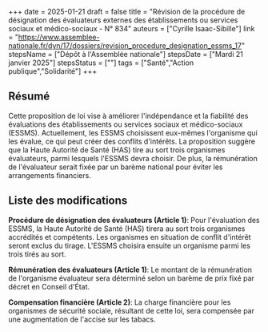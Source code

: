 +++
date = 2025-01-21
draft = false
title = "Révision de la procédure de désignation des évaluateurs externes des établissements ou services sociaux et médico-sociaux - N° 834"
auteurs = ["Cyrille Isaac-Sibille"]
link = "https://www.assemblee-nationale.fr/dyn/17/dossiers/revision_procedure_designation_essms_17"
stepsName = ["Dépôt à l'Assemblée nationale"]
stepsDate = ["Mardi 21 janvier 2025"]
stepsStatus = [""]
tags = ["Santé","Action publique","Solidarité"]
+++

## Résumé

Cette proposition de loi vise à améliorer l'indépendance et la fiabilité des évaluations des établissements ou services sociaux et médico-sociaux (ESSMS). Actuellement, les ESSMS choisissent eux-mêmes l'organisme qui les évalue, ce qui peut créer des conflits d'intérêts. La proposition suggère que la Haute Autorité de Santé (HAS) tire au sort trois organismes évaluateurs, parmi lesquels l'ESSMS devra choisir. De plus, la rémunération de l'évaluateur serait fixée par un barème national pour éviter les arrangements financiers.

## Liste des modifications

**Procédure de désignation des évaluateurs (Article 1)**: Pour l'évaluation des ESSMS, la Haute Autorité de Santé (HAS) tirera au sort trois organismes accrédités et compétents. Les organismes en situation de conflit d'intérêt seront exclus du tirage. L'ESSMS choisira ensuite un organisme parmi les trois tirés au sort.

**Rémunération des évaluateurs (Article 1)**: Le montant de la rémunération de l'organisme évaluateur sera déterminé selon un barème de prix fixé par décret en Conseil d'État.

**Compensation financière (Article 2)**: La charge financière pour les organismes de sécurité sociale, résultant de cette loi, sera compensée par une augmentation de l'accise sur les tabacs.
